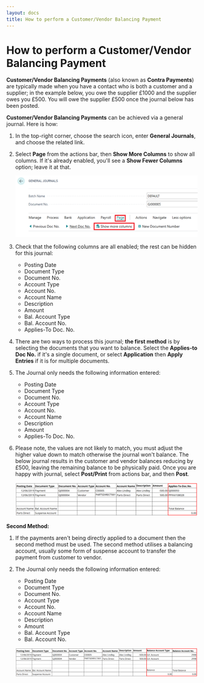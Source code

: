 ```yaml
---
layout: docs
title: How to perform a Customer/Vendor Balancing Payment
---
```


# How to perform a Customer/Vendor Balancing Payment
**Customer/Vendor Balancing Payments** (also known as **Contra Payments**) are typically made when you have a contact who is both a customer and a supplier; in the example below, you owe the supplier £1000 and the supplier owes you £500. You will owe the supplier £500 once the journal below has been posted.

**Customer/Vendor Balancing Payments** can be achieved via a general journal. Here is how:
1. In the top-right corner, choose the search icon, enter **General Journals**, and choose the related link.
2. Select **Page** from the actions bar, then **Show More Columns** to show all columns. If it's already enabled, you'll see a **Show Fewer Columns** option; leave it at that.
   
   ![](media/garagehive-general-journals-columns.png)

3. Check that the following columns are all enabled; the rest can be hidden for this journal:
   * Posting Date
   * Document Type
   * Document No. 
   * Account Type
   * Account No. 
   * Account Name
   * Description
   * Amount
   * Bal. Account Type
   * Bal. Account No. 
   * Applies-To Doc. No. 

4. There are two ways to process this journal; **the first method** is by selecting the documents that you want to balance. Select the **Applies-to Doc No.** if it's a single document, or select **Application** then **Apply Entries** if it is for multiple documents. 
5. The Journal only needs the following information entered: 
   * Posting Date
   * Document Type
   * Document No. 
   * Account Type
   * Account No. 
   * Account Name
   * Description
   * Amount
   * Applies-To Doc. No. 

6. Please note, the values are not likely to match, you must adjust the higher value down to match otherwise the journal won't balance. The below journal results in the customer and vendor balances reducing by £500, leaving the remaining balance to be physically paid. Once you are happy with journal, select **Post/Print** from actions bar, and then **Post**. 

   ![](media/garagehive-document-contra.png)

**Second Method:**
1. If the payments aren't being directly applied to a document then the second method must be used. The second method utilises a balancing account, usually some form of suspense account to transfer the payment from customer to vendor. 
2. The Journal only needs the following information entered: 
   * Posting Date
   * Document Type
   * Document No. 
   * Account Type
   * Account No. 
   * Account Name
   * Description
   * Amount
   * Bal. Account Type
   * Bal. Account No. 

   ![](media/garagehive-contra-payment.png)



